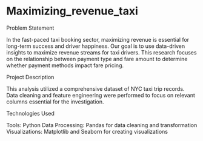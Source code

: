 # Maximizing_revenue_taxi

Problem Statement

In the fast-paced taxi booking sector, maximizing revenue is essential for long-term success and driver happiness. Our goal is to use data-driven insights to maximize revenue streams for taxi drivers. This research focuses on the relationship between payment type and fare amount to determine whether payment methods impact fare pricing.

Project Description

This analysis utilized a comprehensive dataset of NYC taxi trip records. Data cleaning and feature engineering were performed to focus on relevant columns essential for the investigation.

Technologies Used

Tools: Python
Data Processing: Pandas for data cleaning and transformation
Visualizations: Matplotlib and Seaborn for creating visualizations
